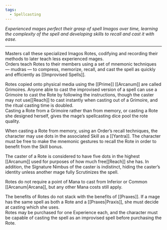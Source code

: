 ```yaml
---
tags:
  - Spellcasting
---
```


_Experienced mages perfect their grasp of spell Imagos over time, learning the complexity of the spell and developing skills to recall and cast it with ease._

---

Masters call these specialized Imagos Rotes, codifying and recording their methods to later teach less experienced mages.\
Orders teach Rotes to their members using a set of mnemonic techniques — mudras — to compress, memorize, recall, and cast the spell as quickly and efficiently as [[Improvised Spells]].

Rotes copied onto physical media using the [[Prime]] [[Arcanum]] are called Grimoires. Anyone able to cast the improvised version of a spell can use a Grimoire to cast the Rote by following the instructions, though the caster may not use[[Reach]] to cast instantly when casting out of a Grimoire, and the ritual casting time is doubled.\
Casting a Rote from a Grimoire rather than from memory, or casting a Rote she designed herself, gives the mage’s spellcasting dice pool the rote quality.

When casting a Rote from memory, using an Order’s recall techniques, the character may use dots in the associated Skill as a [[Yantra]]. The character must be free to make the mnemonic gestures to recall the Rote in order to benefit from the Skill bonus.

The caster of a Rote is considered to have five dots in the highest [[Arcanum]] used for purposes of how much free[[Reach]] she has. In addition, the Signature Nimbus of the caster is indistinct, hiding the caster’s identity unless another mage fully Scrutinizes the spell.

Rotes do not require a point of Mana to cast from Inferior or Common [[Arcanum|Arcana]], but any other Mana costs still apply.

The benefits of Rotes do not stack with the benefits of [[Praxes]]. If a mage has the same spell as both a Rote and a [[Praxes|Praxis]], she must decide at casting which she uses.\
Rotes may be purchased for one Experience each, and the character must be capable of casting the spell as an improvised spell before purchasing the Rote.